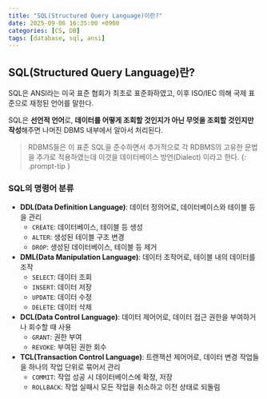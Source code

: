 ```yaml
---
title: "SQL(Structured Query Language)이란?"
date: 2025-09-06 16:35:00 +0900
categories: [CS, DB]
tags: [database, sql, ansi]
---
```


## **SQL(Structured Query Language)란?**
SQL은 ANSI라는 미국 표준 협회가 최초로 표준화하였고, 이후 ISO/IEC 의해 국제 표준으로 재정된 언어를 말한다.

SQL은 **선언적 언어**로, **데이터를 어떻게 조회할 것인지가 아닌 무엇을 조회할 것인지만 작성**해주면 나머진 DBMS 내부에서 알아서 처리된다.

> RDBMS들은 이 표준 SQL을 준수하면서 추가적으로 각 RDBMS의 고유한 문법을 추가로 적용하였는데 이것을 데이터베이스 방언(Dialect) 이라고 한다.
{: .prompt-tip }

### **SQL의 명령어 분류**
- **DDL(Data Definition Language)**: 데이터 정의어로, 데이터베이스와 테이블 등을 관리
  - `CREATE`: 데이터베이스, 테이블 등 생성
  - `ALTER`: 생성된 테이블 구조 변경
  - `DROP`: 생성된 데이터베이스, 테이블 등 제거
- **DML(Data Manipulation Language)**: 데이터 조작어로, 테이블 내의 데이터를 조작
  - `SELECT`: 데이터 조회
  - `INSERT`: 데이터 저장
  - `UPDATE`: 데이터 수정
  - `DELETE`: 데이터 삭제
- **DCL(Data Control Language)**: 데이터 제어어로, 데이터 접근 권한을 부여하거나 회수할 때 사용
  - `GRANT`: 권한 부여
  - `REVOKE`: 부여된 권한 회수
- **TCL(Transaction Control Language)**: 트랜잭션 제어어로, 데이터 변경 작업들을 하나의 작업 단위로 묶어서 관리
  - `COMMIT`: 작업 성공 시 데이터베이스에 확정, 저장
  - `ROLLBACK`: 작업 실패시 모든 작업을 취소하고 이전 상태로 되돌림